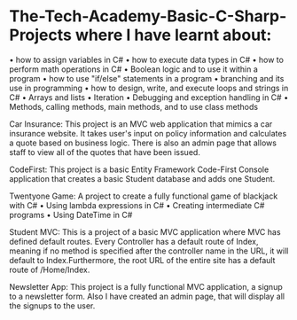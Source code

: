 # The-Tech-Academy-Basic-C-Sharp-Projects where I have learnt about:
•	how to assign variables in C#
• how	to execute data types in C#
•	how to perform math operations in C#
• Boolean logic and to use it within a program 
• how to use "if/else" statements in a program
•	branching and its use in programming
•	how to design, write, and execute loops and strings in C#
•	Arrays and lists
•	Iteration
•	Debugging and exception handling in C#
•	Methods, calling methods, main methods, and to use class methods

Car Insurance:
This project is an MVC web application that mimics a car insurance website. It takes user's input on policy information and calculates a quote based on business logic. There is also an admin page that allows staff to view all of the quotes that have been issued. 

CodeFirst:
This project is a basic Entity Framework Code-First Console application that creates a basic Student database and adds one Student.

Twentyone Game:
A project to create a fully functional game of blackjack with C#
•  Using lambda expressions in C#
•  Creating intermediate C# programs
•  Using DateTime in C#


Student MVC: This is a project of a basic MVC application where MVC has defined default routes. Every Controller has a default route of Index, meaning if no method is specified after the controller name in the URL, it will default to Index.Furthermore, the root URL of the entire site has a default route of /Home/Index.

Newsletter App: This project is a fully functional MVC application, a signup to a newsletter form. Also I have created an admin page, that will display all the signups to the user. 
